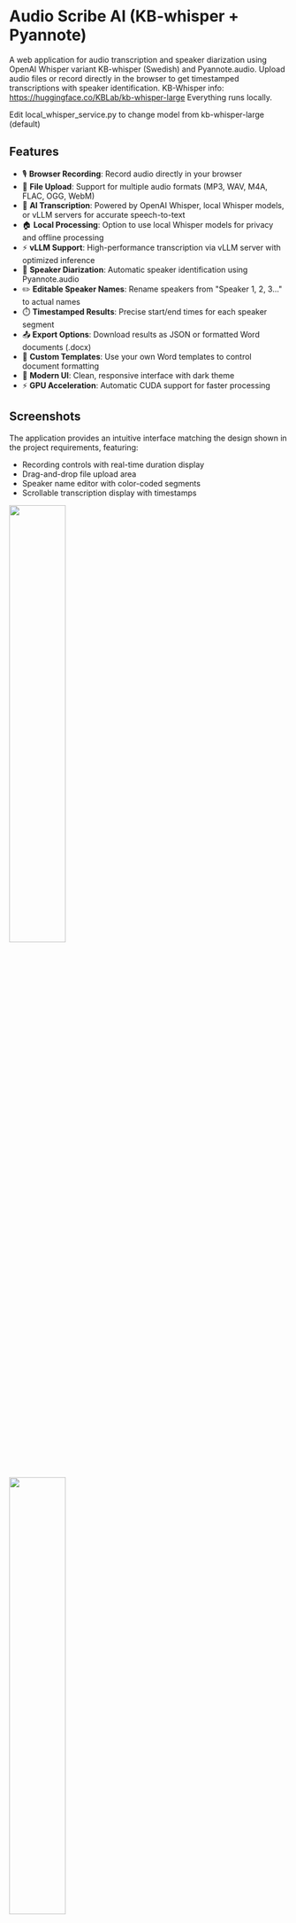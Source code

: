 # Audio Scribe AI (KB-whisper + Pyannote)

A web application for audio transcription and speaker diarization using OpenAI Whisper variant KB-whisper (Swedish) and Pyannote.audio. Upload audio files or record directly in the browser to get timestamped transcriptions with speaker identification.
KB-Whisper info: https://huggingface.co/KBLab/kb-whisper-large
Everything runs locally.

Edit local_whisper_service.py to change model from kb-whisper-large (default)


## Features

- 🎙️ **Browser Recording**: Record audio directly in your browser
- 📁 **File Upload**: Support for multiple audio formats (MP3, WAV, M4A, FLAC, OGG, WebM)
- 🤖 **AI Transcription**: Powered by OpenAI Whisper, local Whisper models, or vLLM servers for accurate speech-to-text
- 🏠 **Local Processing**: Option to use local Whisper models for privacy and offline processing
- ⚡ **vLLM Support**: High-performance transcription via vLLM server with optimized inference
- 👥 **Speaker Diarization**: Automatic speaker identification using Pyannote.audio
- ✏️ **Editable Speaker Names**: Rename speakers from "Speaker 1, 2, 3..." to actual names
- ⏱️ **Timestamped Results**: Precise start/end times for each speaker segment
- 📤 **Export Options**: Download results as JSON or formatted Word documents (.docx)
- 📝 **Custom Templates**: Use your own Word templates to control document formatting
- 🎨 **Modern UI**: Clean, responsive interface with dark theme
- ⚡ **GPU Acceleration**: Automatic CUDA support for faster processing

## Screenshots

The application provides an intuitive interface matching the design shown in the project requirements, featuring:
- Recording controls with real-time duration display
- Drag-and-drop file upload area
- Speaker name editor with color-coded segments
- Scrollable transcription display with timestamps

<p float="left">
  <img src="screenshots/screenshot-1.png" width="45%" />
  <br>
  <img src="screenshots/screenshot-2.png" width="45%" />
</p>


## Installation

### Prerequisites

- Python 3.8 or higher
- CUDA-capable GPU (optional, but recommended for faster processing)
- FFmpeg installed on your system

### Setup

1. **Clone the repository**
   ```bash
   git clone <repository-url>
   cd kb-whisper-pyannote-transcription-diarization
   ```

2. **Install Python dependencies**
   ```bash
   pip install -r requirements.txt
   ```

3. **Install FFmpeg**
   
   **Windows:**
   - Download from https://ffmpeg.org/download.html
   - Add to PATH environment variable
   
   **macOS:**
   ```bash
   brew install ffmpeg
   ```
   
   **Linux:**
   ```bash
   sudo apt update
   sudo apt install ffmpeg
   ```

4. **Set up Pyannote.audio (optional)**
   
   For some Pyannote models, you may need to accept the user agreement and set up authentication:
   ```bash
   # Visit https://huggingface.co/pyannote/speaker-diarization-3.1
   # Accept the user agreement, then set your token:
   # Windows:
   copy .env-example .env
   # Linux/macOS:
   cp .env-example .env
   # Then edit .env and replace "YOUR HUGGING FACE TOKEN" with your actual token
   
   ```

## Usage

### Starting the Application

1. **Start the application**
   ```bash
   python run.py
   ```
   
   The server will start on `http://localhost:8000`

2. **Open your browser**
   
   Navigate to `http://localhost:8000` to access the application

### Using the Application

1. **Record Audio**
   - Click "Start Recording" to begin recording
   - Click "Stop Recording" when finished
   - The app will automatically process the recording

2. **Upload Audio File**
   - Drag and drop an audio file onto the upload area
   - Or click the upload area to browse for files
   - Supported formats: MP3, WAV, M4A, FLAC, OGG, WebM

3. **View Results**
   - Wait for processing to complete
   - Edit speaker names in the "Edit Speaker Names" section
   - View timestamped transcription with color-coded speakers
   - Export results as JSON or Word document using the Export buttons

### Exporting Results

The application supports two export formats:

1. **Export to Word**
   - Click "Export to Word" to download a formatted Word document (.docx)
   - Includes metadata, speaker labels, timestamps, and full transcription
   - Professional formatting with the ability to use custom templates
   - See [WORD_EXPORT_GUIDE.md](WORD_EXPORT_GUIDE.md) for template customization

2. **Export to JSON**
   - Click "Export JSON" to download raw transcription data
   - Includes all segments, timestamps, and speaker information
   - Useful for further processing or integration with other tools

**Setting up Word Export:**
```bash
# Run the setup script to initialize Word export
python setup_word_export.py
```

For detailed information on using custom Word templates, see [WORD_EXPORT_GUIDE.md](WORD_EXPORT_GUIDE.md).

## Configuration

### Environment Variables

You can customize the application behavior using environment variables:

```bash
# Whisper model size (tiny, base, small, medium, large)
export WHISPER_MODEL="base"

# Language for transcription (auto for auto-detection)
export WHISPER_LANGUAGE="auto"

# Pyannote model
export PYANNOTE_MODEL="pyannote/speaker-diarization-3.1"

# Speaker limits
export MIN_SPEAKERS="1"
export MAX_SPEAKERS="10"

# File size limit (bytes)
export MAX_FILE_SIZE="104857600"  # 100MB
```

### Local Whisper Configuration

For privacy and offline processing, you can use local Whisper models:

```bash
# Enable local Whisper
export WHISPER_USE_LOCAL=true

# Choose local model (Hugging Face format)
export WHISPER_LOCAL_MODEL_NAME="openai/whisper-base"

# Optional: path to local model files
export WHISPER_LOCAL_MODEL_PATH="/path/to/local/model"
```

**Available Local Models:**
- `openai/whisper-tiny`: 39MB, fastest processing
- `openai/whisper-base`: 74MB, good balance
- `openai/whisper-small`: 244MB, better accuracy
- `openai/whisper-medium`: 769MB, high accuracy
- `openai/whisper-large-v2`: 1.5GB, best accuracy
- `openai/whisper-large-v3`: 1.5GB, latest version

For detailed setup instructions, see [LOCAL_WHISPER_SETUP.md](LOCAL_WHISPER_SETUP.md).

### vLLM Server Configuration

For high-performance transcription, you can use a vLLM server with Whisper models:

```bash
# Enable vLLM (takes priority over local and OpenAI Whisper)
export WHISPER_USE_VLLM=true

# vLLM server configuration
export VLLM_BASE_URL="http://localhost:8000/v1"
export VLLM_API_KEY="token-abc123"
export VLLM_MODEL_NAME="openai/whisper-large-v3-turbo"
export VLLM_MAX_AUDIO_FILESIZE_MB="25"  # Maximum size per request
export VLLM_CHUNK_SIZE_MB="20"  # Auto-split files larger than this
```

**Setting up vLLM Server:**

1. Install vLLM with audio support:
   ```bash
   pip install vllm[audio]
   ```

2. Start vLLM server with a Whisper model:
   ```bash
   vllm serve openai/whisper-large-v3-turbo --api-key token-abc123
   ```

3. Configure your application to use vLLM by setting the environment variables above in your `.env` file.

**Benefits of vLLM:**
- Optimized inference performance with PagedAttention
- Compatible with OpenAI API format
- Supports multiple concurrent requests efficiently
- Can run on remote servers for distributed processing
- **Automatic chunking** for large audio files that exceed size limits

**Large File Handling:**

The application automatically splits large audio files into chunks when using vLLM:
- Files larger than `VLLM_CHUNK_SIZE_MB` are automatically split
- Each chunk is processed separately and results are merged
- Timestamps are automatically adjusted for seamless playback
- Configure chunk size based on your vLLM server's limits

**Note:** vLLM requires a CUDA-capable GPU for optimal performance.

### Model Selection

**Whisper Models:**
- `tiny`: Fastest, least accurate (~39 MB)
- `base`: Good balance of speed and accuracy (~74 MB)
- `small`: Better accuracy (~244 MB)
- `medium`: High accuracy (~769 MB)
- `large`: Best accuracy (~1550 MB)

**GPU Requirements:**
- Recommended: 4GB+ VRAM for base model
- Required: 8GB+ VRAM for large model

## API Endpoints

The application provides a REST API:

- `GET /` - Main application interface
- `POST /api/upload` - Upload audio file
- `POST /api/save-recording` - Save browser recording
- `POST /api/transcribe/{file_id}` - Transcribe and diarize audio
- `GET /api/health` - Health check

### Local Whisper Management

- `GET /api/whisper/status` - Get detailed Whisper service status
- `POST /api/whisper/switch-to-local` - Switch to local Whisper service
- `POST /api/whisper/switch-to-openai` - Switch to OpenAI Whisper service
- `POST /api/whisper/download-model` - Download a local Whisper model

## Project Structure

```
kb-whisper-pyannote-transcription-diarization/
├── backend/
│   ├── app.py                 # FastAPI main application
│   ├── services/
│   │   ├── audio_service.py   # Audio processing
│   │   ├── whisper_service.py # OpenAI Whisper integration
│   │   ├── local_whisper_service.py # Local Whisper integration
│   │   ├── vllm_whisper_service.py # vLLM server integration
│   │   ├── unified_whisper_service.py # Unified Whisper service
│   │   ├── pyannote_service.py# Pyannote integration
│   │   ├── pyannote_service_simple.py # Simple Pyannote service
│   │   ├── simple_diarization.py # Basic diarization
│   │   └── mock_services.py   # Mock services for testing
│   └── utils/
│       └── config.py          # Configuration settings
├── frontend/
│   ├── index.html            # Main application page
│   └── static/
│       ├── css/style.css     # Styling
│       └── js/
│           ├── app.js        # Main application logic
│           ├── karaoke-player.js # Karaoke-style playback
│           └── recorder.js   # Audio recording
├── screenshots/              # Application screenshots
├── requirements.txt          # Python dependencies
├── LOCAL_WHISPER_SETUP.md   # Local Whisper setup guide
└── README.md                # This file
```

## Troubleshooting

### Common Issues

1. **"Recording not supported"**
   - Ensure you're using HTTPS or localhost
   - Check browser permissions for microphone access

2. **"Pyannote pipeline not available"**
   - Check if you need to accept the model's user agreement
   - Verify HUGGINGFACE_TOKEN if required

3. **Slow processing**
   - Consider using a smaller Whisper model
   - Ensure CUDA is properly installed for GPU acceleration

4. **FFmpeg errors**
   - Verify FFmpeg is installed and in PATH
   - Check audio file format compatibility

### Performance Tips

- Use GPU acceleration when available
- Choose appropriate Whisper model size for your hardware
- Limit audio file length for faster processing
- Use WAV format to skip conversion step

## Development

### Running in Development Mode

```bash
# For development with auto-reload
cd backend
uvicorn app:app --reload --host 0.0.0.0 --port 8000

# Or use the main entry point (recommended)
python run.py

# The frontend is served by FastAPI
```

### Adding New Features

The application is designed to be easily extensible:
- Add new audio formats in `audio_service.py`
- Implement additional export formats
- Add real-time processing updates
- Integrate additional AI models

## License

This project is open source and available under the MIT License.

## Contributing

Contributions are welcome! Please feel free to submit a Pull Request.
